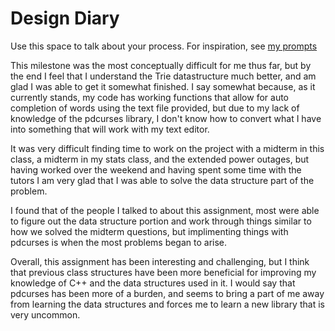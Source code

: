 # Design Diary
Use this space to talk about your process.  For inspiration, see [my prompts](../../../docs/sample_reflection.md) 

This milestone was the most conceptually difficult for me thus far, but by the end I feel that I understand the Trie datastructure much better, and am glad I was able to get it somewhat finished. I say somewhat because, as it currently stands, my code has working functions that allow for auto completion of words using the text file provided, but due to my lack of knowledge of the pdcurses library, I don't know how to convert what I have into something that will work with my text editor.

It was very difficult finding time to work on the project with a midterm in this class, a midterm in my stats class, and the extended power outages, but having worked over the weekend and having spent some time with the tutors I am very glad that I was able to solve the data structure part of the problem.

I found that of the people I talked to about this assignment, most were able to figure out the data structure portion and work through things similar to how we solved the midterm questions, but implimenting things with pdcurses is when the most problems began to arise. 

Overall, this assignment has been interesting and challenging, but I think that previous class structures have been more beneficial for improving my knowledge of C++ and the data structures used in it. I would say that pdcurses has been more of a burden, and seems to bring a part of me away from learning the data structures and forces me to learn a new library that is very uncommon.